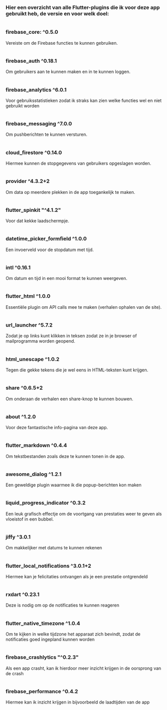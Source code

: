 
#  
### Hier een overzicht van alle Flutter-plugins die ik voor deze app gebruikt heb, de versie en voor welk doel:

#  
### **firebase_core**: ^0.5.0
Vereiste om de Firebase functies te kunnen gebruiken.

#  
### **firebase_auth** ^0.18.1
Om gebruikers aan te kunnen maken en in te kunnen loggen.

#  
### **firebase_analytics** ^6.0.1
Voor gebruiksstatistieken zodat ik straks kan zien welke functies wel en niet gebruikt worden

#  
### **firebase_messaging** ^7.0.0
Om pushberichten te kunnen versturen.

#  
### **cloud_firestore** ^0.14.0
Hiermee kunnen de stopgegevens van gebruikers opgeslagen worden.

#  
### **provider** ^4.3.2+2
Om data op meerdere plekken in de app toegankelijk te maken.

#  
### **flutter_spinkit** "^4.1.2"
Voor dat kekke laadschermpje.

#  
### **datetime_picker_formfield** ^1.0.0
Een invoerveld voor de stopdatum met tijd.

#  
### **intl** ^0.16.1
Om datum en tijd in een mooi format te kunnen weergeven.

#  
### **flutter_html** ^1.0.0
Essentiële plugin om API calls mee te maken (verhalen ophalen van de site).

#  
### **url_launcher** ^5.7.2
Zodat je op links kunt klikken in teksen zodat ze in je browser of mailprogramma worden geopend.

#  
### **html_unescape** ^1.0.2
Tegen die gekke tekens die je wel eens in HTML-teksten kunt krijgen.

#  
### **share** ^0.6.5+2
Om onderaan de verhalen een share-knop te kunnen bouwen.

#  
### **about** ^1.2.0
Voor deze fantastische info-pagina van deze app.

#  
### **flutter_markdown** ^0.4.4
Om tekstbestanden zoals deze te kunnen tonen in de app.

#  
### **awesome_dialog** ^1.2.1
Een geweldige plugin waarmee ik die popup-berichten kon maken

#  
### **liquid_progress_indicator** ^0.3.2
Een leuk grafisch effectje om de voortgang van prestaties weer te geven als vloeistof in een bubbel.

#  
### **jiffy** ^3.0.1
Om makkelijker met datums te kunnen rekenen

#
### **flutter_local_notifications** ^3.0.1+2
Hiermee kan je felicitaties ontvangen als je een prestatie ontgrendeld

#
### **rxdart** ^0.23.1
Deze is nodig om op de notificaties te kunnen reageren

#
### **flutter_native_timezone** ^1.0.4
Om te kijken in welke tijdzone het apparaat zich bevindt, zodat de notificaties goed ingepland kunnen worden

#
### **firebase_crashlytics** "^0.2.3"
Als een app crasht, kan ik hierdoor meer inzicht krijgen in de oorsprong van de crash

#
### **firebase_performance** ^0.4.2
Hiermee kan ik inzicht krijgen in bijvoorbeeld de laadtijden van de app